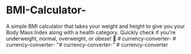 # BMI-Calculator-
A simple BMI calculator that takes your weight and height to give you your Body Mass Index along with a health category. Quickly check if you're underweight, normal, overweight, or obese! 💪
#   c u r r e n c y - c o n v e r t e r -  
 #   c u r r e n c y - c o n v e r t e r -  
 "# currency-converter-" 
#   c u r r e n c y - c o n v e r t e r  
 